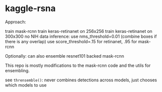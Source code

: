 # kaggle-rsna

Approach:

train mask-rcnn
train keras-retinanet on 256x256
train keras-retinanet on 300x300
no NIH data
inference: 
    use nms_threshold=0.01 (combine boxes if there is any overlap)
    use score_threshold=.15 for retinanet, .95 for mask-rcnn
    
Optionally:
    can also ensemble resnet101 backed mask-rcnn
    
This repo is mostly modifications to the mask-rcnn code and the utils for ensembling.
 


see `thrensemble()`: never combines detections across models, just chooses which models to use
 
